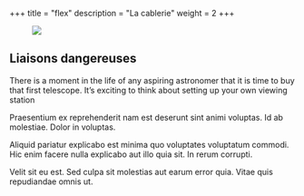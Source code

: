 +++
title =  "flex"
description = "La cablerie"
weight = 2
+++

<figure>
<img src="img/flex-photo.png">
</figure>


<h2> Liaisons dangereuses</h2>


<p class="blurb">There is a moment in the life of any aspiring astronomer  that it is time to buy that first telescope. It’s exciting to think about setting up your own viewing station</p>

<section>
<p>Praesentium ex reprehenderit nam est deserunt sint animi voluptas. Id ab molestiae. Dolor in voluptas.</p>

<p>Aliquid pariatur explicabo est minima quo voluptates voluptatum commodi. Hic enim facere nulla explicabo aut illo quia sit. In rerum corrupti.</p>

<p>Velit sit eu est. Sed culpa sit molestias aut earum error quia. Vitae quis repudiandae omnis ut.</p>

</section>